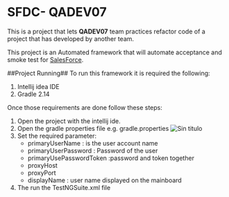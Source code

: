 # SFDC- QADEV07

This is a project that lets **QADEV07** team practices refactor code of a project that has developed by another team.

This project is an Automated framework that will automate acceptance and smoke test for
[SalesForce](https://www.salesforce.com).

##Project Running##
To run this framework it is required the following:
   1. Intellij idea IDE
   2. Gradle 2.14

 Once  those requirements are done follow these steps:
   1. Open the project with the intellij ide.
   2. Open the gradle properties file e.g. gradle.properties
      ![Sin titulo](build/images/greadlefile.jpg)
   3. Set the required parameter:
        * primaryUserName :  is the user account name
        * primaryUserPassword : Password of the user
        * primaryUsePasswordToken :password and token together
        * proxyHost
        * proxyPort
        * displayName : user name displayed on the mainboard
   4. The run the TestNGSuite.xml file

